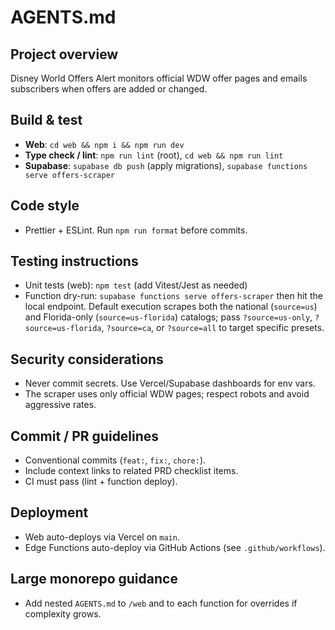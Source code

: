 # AGENTS.md

## Project overview
Disney World Offers Alert monitors official WDW offer pages and emails subscribers when offers are added or changed.

## Build & test
- **Web**: `cd web && npm i && npm run dev`
- **Type check / lint**: `npm run lint` (root), `cd web && npm run lint`
- **Supabase**: `supabase db push` (apply migrations), `supabase functions serve offers-scraper`

## Code style
- Prettier + ESLint. Run `npm run format` before commits.

## Testing instructions
- Unit tests (web): `npm test` (add Vitest/Jest as needed)
- Function dry-run: `supabase functions serve offers-scraper` then hit the local endpoint. Default execution scrapes both the national (`source=us`) and Florida-only (`source=us-florida`) catalogs; pass `?source=us-only`, `?source=us-florida`, `?source=ca`, or `?source=all` to target specific presets.

## Security considerations
- Never commit secrets. Use Vercel/Supabase dashboards for env vars.
- The scraper uses only official WDW pages; respect robots and avoid aggressive rates.

## Commit / PR guidelines
- Conventional commits (`feat:`, `fix:`, `chore:`).
- Include context links to related PRD checklist items.
- CI must pass (lint + function deploy).

## Deployment
- Web auto-deploys via Vercel on `main`.
- Edge Functions auto-deploy via GitHub Actions (see `.github/workflows`).

## Large monorepo guidance
- Add nested `AGENTS.md` to `/web` and to each function for overrides if complexity grows.

